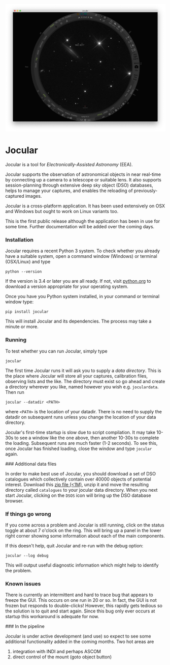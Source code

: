 ![Jocular](./assets/images/jocular.png)

# Jocular

Jocular is a tool for *Electronically-Assisted Astronomy* (EEA).

Jocular supports the observation of astronomical objects in near real-time by connecting up a camera to a telescope or suitable lens. It also supports session-planning through extensive deep sky object (DSO) databases, helps to manage your captures, and
enables the reloading of previously-captured images.

Jocular is a cross-platform application. It has been used extensively on OSX and Windows but ought to work on Linux variants too. 

This is the first public release although the application has been in use for some time. Further documentation will be added over the coming days.

### Installation

Jocular requires a recent Python 3 system. To check whether you already have a suitable system, open a command window (Windows) or terminal (OSX/Linux) and type

	python --version

If the version is 3.4 or later you are all ready. If not, visit <a href="python.org">python.org</a> to download a version appropriate for your operating system.

Once you have you Python system installed, in your command or terminal window type:

	pip install jocular

This will install Jocular and its dependencies. The process may take a minute or more.

### Running

To test whether you can run Jocular, simply type

	jocular

The first time Jocular runs it will ask you to supply a *data directory*. This is the place where Jocular will store all your captures, calibration files, observing lists and the like. The directory must exist so go ahead and create a directory wherever you like, named however you wish e.g. `joculardata`. Then run 

	jocular --datadir <PATH>

where `<PATH>` is the location of your datadir. There is no need to supply the datadir on subsequent runs unless you change the location of your data directory.

Jocular's first-time startup is slow due to script compilation. It may take 10-30s to see a window like the one above, then another 10-30s to complete the loading. Subsequent runs are much faster (1-2 seconds). To see this, once Jocular has finished loading, close the window and type `jocular` again.


### Additional data files

In order to make best use of Jocular, you should download a set of DSO catalogues which collectively contain over 40000 objects of potential interest. Download this <a href="./assets/zips/catalogues.zip">zip file (<1M)</a>, unzip it and move the resulting directory called `catalogues` to your jocular data directory. When you next start Jocular, clicking on the `DSOS` icon will bring up the DSO database browser.

### If things go wrong

If you come across a problem and Jocular is still running, click on the status toggle at about 7 o'clock on the ring. This will bring up a panel in the lower right corner showing some information about each of the main components.

If this doesn't help, quit Jocular and re-run with the debug option:

	jocular --log debug

This will output useful diagnostic information which might help to identify the problem.

### Known issues

There is currently an intermittent and hard to trace bug that appears to freeze the GUI. This occurs on one run in 20 or so. In fact, the GUI is not frozen but responds to double-clicks! However, this rapidly gets tedious so the solution is to quit and start again. Since this bug only ever occurs at startup this workaround is adequate for now.

### In the pipeline

Jocular is under active development (and use) so expect to see some additional functionality added in the coming months. Two hot areas are

1. integration with INDI and perhaps ASCOM
2. direct control of the mount (goto object button)




